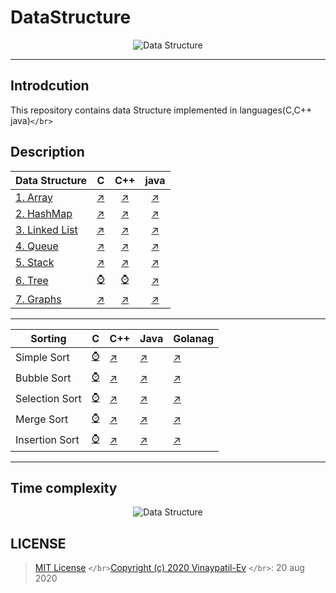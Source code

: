 # DataStructure

<p align="center">
<img src="https://github.com/Vinaypatil-Ev/vinEv_DataStructure/blob/master/Documents/img/data_strucuture1.png" alt="Data Structure">
</p>

---

## Introdcution

This repository contains data Structure implemented in languages(C,C++ java)`</br>`

## Description

| Data Structure              | C                                |                 C++                 |                     java                     |
| --------------------------- | -------------------------------- | :----------------------------------: | :-------------------------------------------: |
| [1. Array](1.Array)            | [↗️](1.Array/C/Array.c)           |      [↗️](1.Array/C++/Array.cpp)      |         [↗️](1.Array/Java/Array.java)         |
| [2. HashMap](2.HashMap)        | [↗️](2.HashMap/C/HashMap.c)       |    [↗️](2.HashMap/C++/HashMap.cpp)    |     [↗️](2.HashMap/Java/HashMapImpl.java)     |
| [3. Linked List](3.LinkedList) | [↗️](3.LinkedList/C/LinkedList.c) | [↗️](3.LinkedList/C++/LinkedList.cpp) |  [↗️](3.LinkedList/Java/LinkedListImpl.java)  |
| [4. Queue](4.Queue)            | [↗️](4.Queue/C/Queue.c)           |      [↗️](4.Queue/C++/Queue.cpp)      |       [↗️](4.Queue/Java/QueueImpl.java)       |
| [5. Stack](5.Stack)            | [↗️](5.Stack/C/Stack.c)           |      [↗️](5.Stack/C++/Stack.cpp)      |       [↗️](5.Stack/Java/StackImpl.java)       |
| [6. Tree](6.Tree)              | [⌚️](6.Tree)                      |             [⌚️](6.Tree)             |        [↗️](6.Tree/Java/BTreeImpl.java)        |
| [7. Graphs](7.Graphs)          | [↗️](7.Graphs/C/Graph.c)          |     [↗️](7.Graphs/C++/Graph.cpp)     | [↗️](7.Graphs/Java/BFSGraph/BFSGraphImpl.java) |

---

| Sorting        | C     | C++                                     | Java                                      | Golanag                                   |
| -------------- | ----- | --------------------------------------- | ----------------------------------------- | ----------------------------------------- |
| Simple Sort    | [⌚️]() | [↗️](8.Sorting/C++/1_simple_sort.cpp)    | [↗️](8.Sorting/Java/1_simple_sort.java)    | [↗️](8.Sorting/GoLang/1_simple_sort.go)    |
| Bubble Sort    | [⌚️]() | [↗️](8.Sorting/C++/2_bubble_sort.cpp)    | [↗️](8.Sorting/Java/2_bubble_sort.java)    | [↗️](8.Sorting/GoLang/2_bubble_sort.go)    |
| Selection Sort | [⌚️]() | [↗️](8.Sorting/C++/3_selection_sort.cpp) | [↗️](8.Sorting/Java/3_selection_sort.java) | [↗️](8.Sorting/GoLang/3_selection_sort.go) |
| Merge Sort     | [⌚️]() | [↗️](8.Sorting/C++/4_merge_sort.cpp)     | [↗️](8.Sorting/Java/4_merge_sort.java)     | [↗️](8.Sorting/GoLang/4_merge_sort.go)     |
| Insertion Sort | [⌚️]() | [↗️](8.Sorting/C++/5_insertion_sort.cpp) | [↗️](8.Sorting/Java/5_insertion_sort.java) | [↗️](8.Sorting/GoLang/5_insertion_sort.go) |

---

## Time complexity

<p align="center">
<img src="https://github.com/Vinaypatil-Ev/vinEv_DataStructure/blob/master/Documents/img/full time.jpeg" alt="Data Structure">
</p

---

## LICENSE

> [MIT License](LICENSE) `</br>`[Copyright (c) 2020 Vinaypatil-Ev](LICENSE) `</br>`: 20 aug 2020


